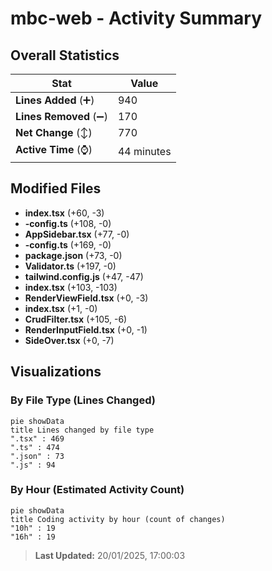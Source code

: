 # mbc-web - Activity Summary 

## Overall Statistics

| Stat                   | Value                                                             |
| ---------------------- | ----------------------------------------------------------------- |
| **Lines Added** (➕)   | 940                                          |
| **Lines Removed** (➖) | 170                                        |
| **Net Change** (↕)    | 770                |
| **Active Time** (⌚)   | 44 minutes |


## Modified Files
- **index.tsx** (+60, -3)
- **-config.ts** (+108, -0)
- **AppSidebar.tsx** (+77, -0)
- **-config.ts** (+169, -0)
- **package.json** (+73, -0)
- **Validator.ts** (+197, -0)
- **tailwind.config.js** (+47, -47)
- **index.tsx** (+103, -103)
- **RenderViewField.tsx** (+0, -3)
- **index.tsx** (+1, -0)
- **CrudFilter.tsx** (+105, -6)
- **RenderInputField.tsx** (+0, -1)
- **SideOver.tsx** (+0, -7)

## Visualizations

### By File Type (Lines Changed)

```mermaid
pie showData
title Lines changed by file type
".tsx" : 469
".ts" : 474
".json" : 73
".js" : 94
```

### By Hour (Estimated Activity Count)

```mermaid
pie showData
title Coding activity by hour (count of changes)
"10h" : 19
"16h" : 19
```


> **Last Updated:** 20/01/2025, 17:00:03